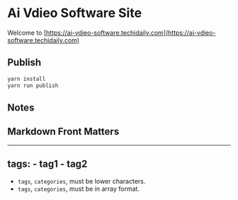 # Ai Vdieo Software Site

Welcome to [https://ai-vdieo-software.techidaily.com](https://ai-vdieo-software.techidaily.com)

## Publish

```bash
yarn install
yarn run publish
```

## Notes

## Markdown Front Matters

---
tags:
    - tag1
    - tag2
---

- `tags`, `categories`, must be lower characters.
- `tags`, `categories`, must be in array format.